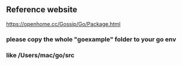 ## Reference website
https://openhome.cc/Gossip/Go/Package.html

### please copy the whole "goexample" folder to your go env
### like /Users/mac/go/src